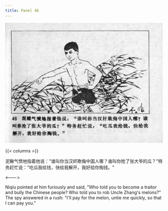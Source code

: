 ```yaml
---
title: Panel 46
---
```


![niqiu page](./../../../images/niqiu/seifert0397_nqkg_0050_046.jpg)

{{< columns >}}

泥鳅气愤地指着他说："谁叫你当汉奸欺侮中国人哪？谁叫你抢了张大爷的瓜？"特务赶忙说："吃瓜我给钱，快给我解开，我好给你掏钱。"

<--->

Niqiu pointed at him furiously and said, "Who told you to become a traitor and bully the Chinese people? Who told you to rob Uncle Zhang\'s melons?" The spy answered in a rush: "I\'ll pay for the melon, untie me quickly, so that I can pay you."